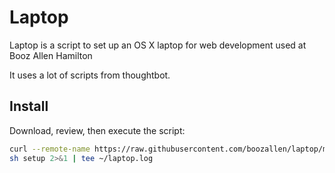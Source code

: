 Laptop
======

Laptop is a script to set up an OS X laptop for web development used at Booz Allen Hamilton

It uses a lot of scripts from thoughtbot.

Install
-------

Download, review, then execute the script:

```sh
curl --remote-name https://raw.githubusercontent.com/boozallen/laptop/master/setup
sh setup 2>&1 | tee ~/laptop.log
```